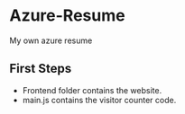 # Azure-Resume
My own azure resume

## First Steps

- Frontend folder contains the website.
- main.js contains the visitor counter code.


